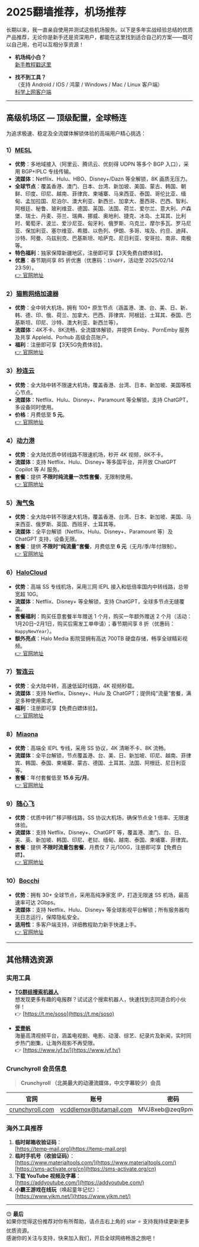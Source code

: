 # **2025翻墙推荐，机场推荐**

长期以来，我一直亲自使用并测试这些机场服务。以下是多年实战经验总结的优质产品推荐，无论你是新手还是资深用户，都能在这里找到适合自己的方案——既可以自己用，也可以互相分享资源！

- **机场纯小白？**  
  [新手教程戳这里](https://github.com/Thaisa0/ClashSSV2RaySSRTrojan/blob/main/content/content.md)
  
- **找不到工具？**  
  （支持 Android / IOS / 鸿蒙 / Windows / Mac / Linux 客户端）  
  [科学上网客户端](https://github.com/Thaisa0/ClashSSV2RaySSRTrojan/blob/main/content/%E5%AE%A2%E6%88%B7%E7%AB%AF%E4%B8%8B%E8%BD%BD/kehuduan.md)

---

## 高级机场区 — 顶级配置，全球畅连

为追求极速、稳定及全流媒体解锁体验的高端用户精心挑选：

### 1）[MESL](https://qbwiue.meslcloud.com/#/register?code=WniLD0Xj)
- **优势**：多地域接入（阿里云、腾讯云、优刻得 UDPN 等多个 BGP 入口），采用 BGP+IPLC 专线传输。  
- **流媒体**：Netflix、Hulu、HBO、Disney+/Dazn 等全解锁，8K 画质无压力。  
- **全球节点**：覆盖香港、澳门、日本、台湾、新加坡、美国、蒙古、韩国、朝鲜、印度、印尼、越南、菲律宾、柬埔寨、马来西亚、泰国、哥伦比亚、缅甸、孟加拉国、尼泊尔、澳大利亚、新西兰、加拿大、墨西哥、巴西、智利、阿根廷、秘鲁、玻利维亚、德国、英国、法国、荷兰、爱尔兰、意大利、卢森堡、瑞士、丹麦、芬兰、瑞典、挪威、奥地利、捷克、冰岛、土耳其、比利时、葡萄牙、波兰、爱沙尼亚、匈牙利、俄罗斯、乌克兰、摩尔多瓦、罗马尼亚、保加利亚、塞尔维亚、希腊、以色列、伊朗、多哥、埃及、约旦、迪拜、沙特、阿曼、乌兹别克、巴基斯坦、哈萨克、尼日利亚、安哥拉、南非、南极等。  
- **特色福利**：独家保障新疆地区，注册即可享【3天免费白嫖体验】。  
- **优惠**：春节期间享 85 折优惠（优惠码：`15%OFF`，活动至 2025/02/14 23:59）。  
[👉 官网地址](https://bit.ly/476L1M5)

### 2）[猫熊网络加速器](https://mxwljsq.xyz/auth/register?code=LkNG)
- **优势**：全中转大机场，拥有 100+ 原生节点（涵盖港、澳、台、美、日、新、韩、德、印、俄、荷兰、加拿大、巴西、菲律宾、阿根廷、土耳其、泰国、巴基斯坦、印尼、沙特、澳大利亚、新西兰等）。  
- **流媒体**：4K不卡、8K流畅，全流媒体解锁，并提供 Emby、PornEmby 服务及共享 AppleId、Porhub 高级会员账户。  
- **福利**：注册即可享【3天5G免费体验】。  
[👉 官网地址](https://bit.ly/3GJyTmW)

### 3）[秒连云](https://mly03-1111.miaolianyun.my/#/register?code=6BTFtic3)
- **优势**：全大陆中转不限速大机场，覆盖香港、台湾、日本、新加坡、美国等核心节点。  
- **流媒体**：Netflix、Hulu、Disney+、Paramount 等全解锁，支持 ChatGPT，多设备同时使用。  
- **价格**：月费低至 **5 元**。  
[👉 官网地址](https://bit.ly/4gAutzh)

### 4）[动力港](https://dkwi2-80432.dongligang.xyz/#/register?code=xUcZ8i2L)
- **优势**：全大陆优质中转线路不限速机场，秒开 4K 视频，8K不卡。  
- **流媒体**：支持 Netflix、Hulu、Disney+ 等多国平台，并开放 ChatGPT Copilot 等 AI 服务。  
- **套餐**：提供 **不限时纯流量一次性套餐**，无限制使用。  
[👉 官网地址](https://bit.ly/3VhZhNk)

### 5）[淘气兔](https://taoqitu.me/index.html?register=OdyZEGNV)
- **优势**：全大陆中转不限速大机场，覆盖香港、台湾、日本、新加坡、美国、马来西亚、俄罗斯、英国、西班牙、土耳其等。  
- **流媒体**：全平台解锁（Netflix、Hulu、Disney+、Paramount 等）及 ChatGPT 支持，设备无限。  
- **套餐**：提供 **不限时“纯流量”套餐**，月费低至 **6 元**（无月/季/年付限制）。  
[👉 官网地址](https://bit.ly/4fivvyN)

### 6）[HaloCloud](https://cloud.halo.do/#/auth/signup;referral=nmxKiD0h)
- **优势**：高端 SS 专线机场，采用三网 IEPL 接入和低倍率国内中转线路，总带宽超 10G。  
- **流媒体**：Netflix、Disney+ 等全解锁，支持 ChatGPT，全球多节点无缝覆盖。  
- **套餐福利**：购买任意套餐半年赠送 1 个月，购买一年额外赠送 2 个月（活动：1月20日–2月1日，购买后需发工单申请）；春节期间享 8 折（优惠码：`HappyNewYear`）。  
- **额外亮点**：Halo Media 影院营拥有高达 700TB 硬盘存储，畅享全球精彩视频。  
[👉 官网地址](https://bit.ly/3A8mJ88)

### 7）[智连云](https://xinzhilian.xyz/register?code=sWdm0JKC)
- **优势**：全大陆中转，高速低延时线路，4K 视频秒载。  
- **流媒体**：支持 Netflix、Disney+、Hulu 及 ChatGPT；提供纯“流量”套餐，满足多种使用需求。  
- **福利**：注册即可享【免费白嫖体验】。  
[👉 官网地址](https://bit.ly/47oYLBG)

### 8）[Miaona](https://miaona.co/#/register?code=VeKwsak1)
- **优势**：高端全 IEPL 专线，采用 SS 协议，4K 清晰不卡、8K 流畅。  
- **流媒体**：全平台解锁，节点覆盖港、台、美、日、新加坡、印尼、越南、菲律宾、韩国、泰国、柬埔寨、蒙古、德国、土耳其、法国、阿根廷、尼日利亚等。  
- **套餐**：年付套餐低至 **15.6 元/月**。  
[👉 官网地址](https://bit.ly/3ugbftg)

### 9）[随心飞](https://suixinfei.co/#/register?code=lZCDAw1W)
- **优势**：优质中转广移沪移线路，SS 协议大机场，确保节点全 1 倍率、无限速体验。  
- **流媒体**：支持 Netflix、Disney+、ChatGPT 等，覆盖港、澳门、台、日、美、英、新加坡、韩国、印尼、老挝、缅甸、越南、泰国、柬埔寨、菲律宾。  
- **套餐**：提供 **不限时流量包套餐**，月费仅 7 元/100G，注册即可享【免费白嫖】。  
[👉 官网地址](https://bit.ly/3Wv309S)

### 10）[Bocchi](https://bocchi.site/#/register?code=yv50YPu4)
- **优势**：拥有 30+ 全球节点，采用高纯净家宽 IP，打造无限速 SS 机场，最高速率可达 2Gbps。  
- **流媒体**：支持 Netflix、Hulu、Disney+ 等全球影视平台解锁；所有服务器均无日志运行，保障隐私安全。  
- **适用性**：多客户端支持，详细教程助力新手快速上手。  
[👉 官网地址](https://bit.ly/3wcLLkw)

---

## 其他精选资源

### 实用工具

- **[TG群组搜索机器人](https://github.com/Thaisa0/ClashSSV2RaySSRTrojan)**  
  想发现更多有趣的电报群？试试这个搜索机器人，快速找到志同道合的小伙伴！  
  👉 [https://t.me/soso](https://t.me/soso)

- **[爱壹帆](https://www.iyf.tv/)**  
  海量高清视频平台，涵盖电视剧、电影、动漫、综艺、纪录片及新闻，实时同步热门剧集，让海外观影不再受限。  
  👉 [https://www.iyf.tv/](https://www.iyf.tv/)

### Crunchyroll 会员信息

> **Crunchyroll （北美最大的动漫流媒体，中文字幕较少）会员**  

|           官网            |          账号           |          密码           |
| :-----------------------: | :---------------------: | :---------------------: |
| [crunchyroll.com](https://www.crunchyroll.com) | vcddlemox@tutamail.com | MVJ8xeb@zeq9pnv3xez |

### 海外工具推荐

1. **临时邮箱收验证码**：  
   [https://temp-mail.org](https://temp-mail.org)
2. **临时手机号（收验证码）**：  
   [https://www.materialtools.com/](https://www.materialtools.com/)  
   [https://sms-activate.org/cn](https://sms-activate.org/cn)
3. **下载 YouTube 视频及字幕**：  
   [https://addyoutube.com/](https://addyoutube.com/)
4. **小霸王游戏在线玩**（唤起童年记忆）：  
   [https://www.yikm.net/](https://www.yikm.net/)

---

😊 **最后**  
如果你觉得这份推荐对你有所帮助，请点击右上角的 star ⭐️ 支持我持续更新更多优质资源。  
感谢你的关注与支持，快来加入我们，开启全球网络畅游之旅吧！
